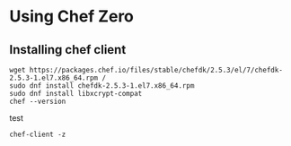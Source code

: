 # Using Chef Zero 

## Installing chef client

````code
wget https://packages.chef.io/files/stable/chefdk/2.5.3/el/7/chefdk-2.5.3-1.el7.x86_64.rpm /
sudo dnf install chefdk-2.5.3-1.el7.x86_64.rpm
sudo dnf install libxcrypt-compat
chef --version

````
test 

````code
chef-client -z 
````
